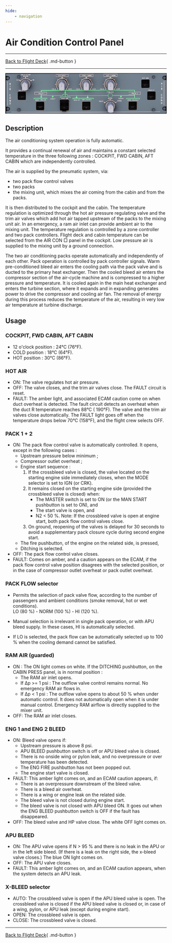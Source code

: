 ```yaml
---
hide:
    - navigation
---
```


# Air Condition Control Panel

---

[Back to Flight Deck](../index.md){ .md-button }

---

![Air Conditioning Panel](../../../assets/a32nx-briefing/overhead-panel/AC-Panel.png "Air Conditioning Panel")

## Description

The air conditioning system operation is fully automatic.

It provides a continual renewal of air and maintains a constant selected temperature in the three following zones : COCKPIT, FWD CABIN, AFT CABIN which are independently controlled.

The air is supplied by the pneumatic system, via:

- two pack flow control valves
- two packs
- the mixing unit, which mixes the air coming from the cabin and from the packs.

It is then distributed to the cockpit and the cabin.
The temperature regulation is optimized through the hot air pressure regulating valve and the trim air valves which add hot air tapped upstream of the packs to the mixing unit air.
In an emergency, a ram air inlet can provide ambient air to the mixing unit.
The temperature regulation is controlled by a zone controller and two pack controllers.
Flight deck and cabin temperature can be selected from the AIR CON □ panel in the cockpit.
Low pressure air is supplied to the mixing unit by a ground connection.

The two air conditioning packs operate automatically and independently of each other. Pack operation is controlled by pack controller signals.
Warm pre-conditioned bleed air enters the cooling path via the pack valve and is ducted to the primary heat exchanger.
Then the cooled bleed air enters the compressor section of the air-cycle machine and is compressed to a higher pressure and temperature.
It is cooled again in the main heat exchanger and enters the turbine section, where it expands and in expanding generates power to drive the compressor and cooling air fan.
The removal of energy during this process reduces the temperature of the air, resulting in very low air temperature at turbine discharge.

## Usage

### COCKPIT, FWD CABIN, AFT CABIN

- 12 o'clock position : 24°C (76°F).
- COLD position : 18°C (64°F).
- HOT position : 30°C (86°F).

### HOT AIR

- ON: The valve regulates hot air pressure.
- OFF: The valve closes, and the trim air valves close. The FAULT circuit is reset.
- FAULT: The amber light, and associated ECAM caution come on when duct overheat is detected. The fault circuit detects an overheat when the duct R temperature reaches 88°C ( 190°F). The valve and the trim air valves close automatically. The FAULT light goes off when the temperature drops below 70°C (158°F), and the flight crew selects OFF.

### PACK 1 + 2

- ON: The pack flow control valve is automatically controlled.
    It opens, except in the following cases :
    - Upstream pressure below minimum ;
    - Compressor outlet overheat ;
    - Engine start sequence :
        1. If the crossbleed valve is closed, the valve located on the starting engine side immediately closes, when the MODE selector is set to IGN (or CRK).
        2. It remains closed on the starting engine side (provided the crossbleed valve is closed) when:
            - The MASTER switch is set to ON (or the MAN START pushbutton is set to ON), and
            - The start valve is open, and
            - N2 < 50 %.
      Note: If the crossbleed valve is open at engine start, both pack flow control valves close.
        3. On ground, reopening of the valves is delayed for 30 seconds to avoid a supplementary pack closure cycle during second engine start.
    - The fire pushbutton, of the engine on the related side, is pressed,
    - Ditching is selected.
- OFF: The pack flow control valve closes.
- FAULT: Comes on amber, and a caution appears on the ECAM, if the pack flow control valve position disagrees with the selected position, or in the case of compressor outlet overheat or pack outlet overheat.

### PACK FLOW selector

- Permits the selection of pack valve flow, according to the number of passengers and ambient conditions (smoke removal, hot or wet conditions).<br/>LO (80 %) - NORM (100 %) - HI (120 %).

- Manual selection is irrelevant in single pack operation, or with APU bleed supply. In these cases, HI is automatically selected.
- If LO is selected, the pack flow can be automatically selected up to 100 % when the cooling demand cannot be satisfied.

### RAM AIR (guarded)
- ON : The ON light comes on white.
    If the DITCHING pushbutton, on the CABIN PRESS panel, is in normal position :
    - The RAM air inlet opens.
    - If &#916;p >= 1 psi : The outflow valve control remains normal. No emergency RAM air flows in.
    - If &#916;p < 1 psi : The outflow valve opens to about 50 % when under automatic control. It does not automatically open when it is under manual control. Emergency RAM airflow is directly supplied to the mixer unit.
- OFF: The RAM air inlet closes.

### ENG 1 and ENG 2 BLEED

- ON: Bleed valve opens if:
    - Upstream pressure is above 8 psi.
    - APU BLEED pushbutton switch is off or APU bleed valve is closed.
    - There is no onside wing or pylon leak, and no overpressure or over temperature has been detected.
    - The ENG FIRE pushbutton has not been popped out.
    - The engine start valve is closed.
- FAULT: This amber light comes on, and an ECAM caution appears, if:
    - There is an overpressure downstream of the bleed valve.
    - There is a bleed air overheat.
    - There is a wing or engine leak on the related side.
    - The bleed valve is not closed during engine start.
    - The bleed valve is not closed with APU bleed ON.
    It goes out when the ENG BLEED pushbutton switch is OFF if the fault has disappeared.
- OFF: The bleed valve and HP valve close. The white OFF light comes on.


### APU BLEED

- ON: The APU valve opens if N > 95 % and there is no leak in the APU or in the left side bleed. (If there is a leak on the right side, the x-bleed valve closes.)
      The blue ON light comes on.
- OFF: The APU valve closes.
- FAULT: This amber light comes on, and an ECAM caution appears, when the system detects an APU leak.

### X-BLEED selector

- AUTO: The crossbleed valve is open if the APU bleed valve is open. The crossbleed valve is closed if the APU bleed valve is closed or, in case of a wing, pylon, or APU leak (except during engine start).
- OPEN: The crossbleed valve is open.
- CLOSE: The crossbleed valve is closed.

---

[Back to Flight Deck](../index.md){ .md-button }
